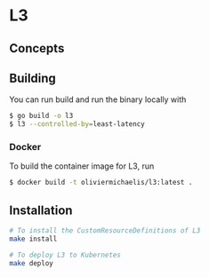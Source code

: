 # L3

## Concepts

## Building

You can run build and run the binary locally with

```sh
$ go build -o l3
$ l3 --controlled-by=least-latency
```

### Docker

To build the container image for L3, run

```sh
$ docker build -t oliviermichaelis/l3:latest .
```

## Installation

```sh
# To install the CustomResourceDefinitions of L3
make install

# To deploy L3 to Kubernetes
make deploy
```



